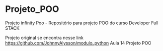 # Projeto_POO
Projeto infinity Poo - Repositório para projeto POO do curso Developer Full STACK

Projeto original se encontra nesse link https://github.com/JohnnyAlysson/modulo_python
Aula 14 Projeto POO
